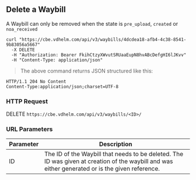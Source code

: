 ## Delete a Waybill

A Waybill can only be removed when the state is `pre_upload`, `created` or `noa_received`

```shell
curl "https://cbe.vdhelm.com/api/v3/waybills/4dcdea18-afb4-4c38-8541-9b83056a5667"
  -X DELETE
  -H "Authorization: Bearer FkihCtzyXWvutSRUaaEupN8hvABcDefgHI6lJKvv"
  -H "Content-Type: application/json"
```

> The above command returns JSON structured like this:

```
HTTP/1.1 204 No Content
Content-Type:application/json;charset=UTF-8
```

### HTTP Request

<span class="http-verb delete">DELETE</span> `https://cbe.vdhelm.com/api/v3/waybills/<ID>/`

### URL Parameters

| Parameter | Description                                                                                                                                                                 |
|-----------|-----------------------------------------------------------------------------------------------------------------------------------------------------------------------------|
| ID        | The ID of the <span class="object">Waybill</span> that needs to be deleted. The ID was given at creation of the waybill and was either generated or is the given reference. |
